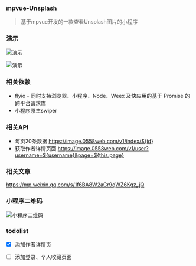 ### mpvue-Unsplash
> 基于mpvue开发的一款查看Unsplash图片的小程序

### 演示
![演示](http://pbdcq73yg.bkt.clouddn.com/giphy.gif)

![演示](https://media.giphy.com/media/ywk6PA9IbMU3EGerZ7/giphy.gif)


### 相关依赖
* flyio - 同时支持浏览器、小程序、Node、Weex 及快应用的基于 Promise 的跨平台请求库
* 小程序原生swiper

### 相关API
* 每页20条数据 https://image.0558web.com/v1/index/${id}
* 获取作者详情页面 https://image.0558web.com/v1/user?username=${username}&page=${this.page}

### 相关文章
https://mp.weixin.qq.com/s/1f6BA8W2aCr9qWZ6Kgz_jQ


### 小程序二维码
![小程序二维码](http://pbdcq73yg.bkt.clouddn.com/qrcode.jpg)

### todolist
- [x] 添加作者详情页
- [ ] 添加登录、个人收藏页面

